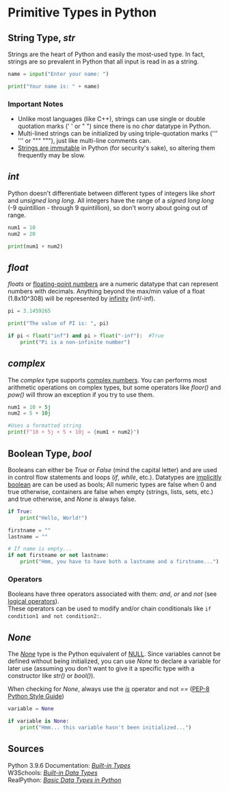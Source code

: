 # Primitive Types in Python

## String Type, _str_
Strings are the heart of Python and easily the most-used type. In fact, strings are so prevalent in Python that all input is read in as a string.

```Python
name = input("Enter your name: ")

print("Your name is: " + name)
```

### Important Notes
- Unlike most languages (like C++), strings can use single or double quotation marks (' ' or " ") since there is no _char_ datatype in Python.
- Multi-lined strings can be initialized by using triple-quotation marks (''' ''' or """ """), just like multi-line comments can.
- [Strings are immutable](https://docs.python.org/3/faq/design.html#why-are-python-strings-immutable) in Python (for security's sake), so altering them frequently may be slow.

## _int_
Python doesn't differentiate between different types of integers like _short_ and _unsigned long long_. All integers have the range of a _signed long long_ (-9 quintillion -
through 9 quintillion), so don't worry about going out of range.

```Python
num1 = 10
num2 = 20

print(num1 + num2)
```

## _float_
_floats_ or [floating-point numbers](https://floating-point-gui.de/formats/fp/) are a numeric datatype that can represent numbers with decimals. Anything beyond 
the max/min value of a float (1.8x10^308) will be represented by [infinity](https://www.geeksforgeeks.org/python-infinity/) (inf/-inf).

```Python
pi = 3.1459265

print("The value of PI is: ", pi)

if pi < float("inf") and pi > float("-inf"):  #True
    print("Pi is a non-infinite number")
```

## _complex_
The _complex_ type supports [complex numbers](https://mathworld.wolfram.com/ComplexNumber.html). You can performs most arithmetic operations on complex types,
but some operators like _floor()_ and _pow()_ will throw an exception if you try to use them.

```Python
num1 = 10 + 5j
num2 = 5 + 10j

#Uses a formatted string
print(f"10 + 5j + 5 + 10j = {num1 + num2}")
```

## Boolean Type, _bool_
Booleans can either be _True_ or _False_ (mind the capital letter) and are used in control flow statements and loops (_if_, _while_, etc.).
Datatypes are [implicitly boolean](http://anh.cs.luc.edu/handsonPythonTutorial/boolean.html) are can be used as bools;
All numeric types are false when 0 and true otherwise, containers are false when empty (strings, lists, sets, etc.) and true otherwise, and _None_ is always false.
```Python
if True:
    print("Hello, World!")

firstname = ""
lastname = ""

# If name is empty...
if not firstname or not lastname:
    print("Hmm, you have to have both a lastname and a firstname...")
```

### Operators
Booleans have three operators associated with them: _and_, _or_ and _not_ (see [logical operators](https://www.w3schools.com/python/python_operators.asp)). <br />
These operators can be used to modify and/or chain conditionals like `if condition1 and not condition2:`.

## _None_
The [_None_](https://www.w3schools.com/python/ref_keyword_none.asp) type is the Python equivalent of [NULL](https://www.thoughtco.com/definition-of-null-958118#:~:text=Null%20is%20a%20built%2Din,pattern%20for%20a%20null%20pointer.). Since variables cannot be defined without being initialized, you can use _None_
to declare a variable for later use (assuming you don't want to give it a specific type with a constructor like _str()_ or _bool()_).

When checking for _None_, always use the [_is_](https://realpython.com/courses/python-is-identity-vs-equality/) operator and not _==_ ([PEP-8 Python Style Guide](https://www.python.org/dev/peps/pep-0008/#programming-recommendations))

```Python
variable = None

if variable is None:
    print("Hmm... this variable hasn't been initialized...")
```

## Sources
Python 3.9.6 Documentation: [_Built-in Types_](https://docs.python.org/3/library/stdtypes.html) <br />
W3Schools: [_Built-in Data Types_](https://www.w3schools.com/python/python_datatypes.asp) <br />
RealPython: [_Basic Data Types in Python_](https://realpython.com/python-data-types/) <br />

